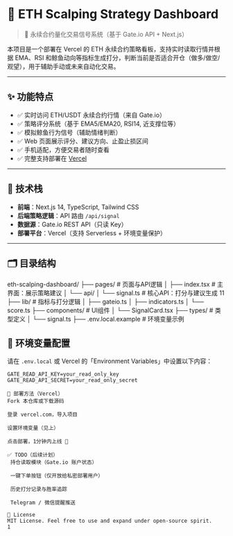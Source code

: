 # 🚀 ETH Scalping Strategy Dashboard

> 🧠 永续合约量化交易信号系统（基于 Gate.io API + Next.js）

本项目是一个部署在 Vercel 的 ETH 永续合约策略看板，支持实时读取行情并根据 EMA、RSI 和鲸鱼动向等指标生成打分，判断当前是否适合开仓（做多/做空/观望），用于辅助手动或未来自动化交易。

---

## ✨ 功能特点

- ✅ 实时访问 ETH/USDT 永续合约行情（来自 Gate.io）
- ✅ 策略评分系统（基于 EMA5/EMA20, RSI14, 近支撑位等）
- ✅ 模拟鲸鱼行为信号（辅助情绪判断）
- ✅ Web 页面展示评分、建议方向、止盈止损区间
- ✅ 手机适配，方便交易者随时查看
- ✅ 完整支持部署在 [Vercel](https://vercel.com)

---

## 🔧 技术栈

- **前端**：Next.js 14, TypeScript, Tailwind CSS
- **后端策略逻辑**：API 路由 `/api/signal`
- **数据源**：Gate.io REST API（只读 Key）
- **部署平台**：Vercel（支持 Serverless + 环境变量保护）

---

## 🗂️ 目录结构

eth-scalping-dashboard/ 
├── pages/ # 页面与API逻辑 
│ ├── index.tsx # 主界面：展示策略建议 
│ └── api/ 
│ └── signal.ts # 核心API：打分与建议生成 11
├── lib/ # 指标与打分逻辑 
│ ├── gateio.ts 
│ ├── indicators.ts 
│ └── score.ts 
├── components/ # UI组件 
│ └── SignalCard.tsx 
├── types/ # 类型定义 
│ └── signal.ts 
├── .env.local.example # 环境变量示例


## 🧪 环境变量配置

请在 `.env.local` 或 Vercel 的「Environment Variables」中设置以下内容：

```env
GATE_READ_API_KEY=your_read_only_key
GATE_READ_API_SECRET=your_read_only_secret

🧭 部署方法（Vercel）
Fork 本仓库或下载源码

登录 vercel.com，导入项目

设置环境变量（见上）

点击部署，1分钟内上线 🎉

✅ TODO（后续计划）
 持仓读取模块（Gate.io 账户状态）

 一键下单按钮（仅开放给私密部署用户）

 历史打分记录与胜率追踪

 Telegram / 微信提醒推送

📄 License
MIT License. Feel free to use and expand under open-source spirit.
1

